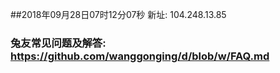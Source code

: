 ##2018年09月28日07时12分07秒 新址: 104.248.13.85
### 兔友常见问题及解答: https://github.com/wanggonging/d/blob/w/FAQ.md

